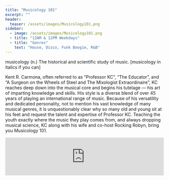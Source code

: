 ```yaml
---
title: "Musicology 101"
excerpt: ""
header:
  teaser: /assets/images/Musicology101.png
sidebar:
  - image: /assets/images/Musicology101.png
  - title: "12AM & 12PM Weekdays"
  - title: "Genres"
    text: "House, Disco, Funk Boogie, R&B"
---
```


musicology (n.) The historical and scientific study of music. [musicology in italics if you can]

Kent R. Carmona, often referred to as “Professor KC”, “The Educator”, and “A Surgeon on the Wheels of Steel and The Mixologist Extraordinaire”, KC reaches deep down into the musical core and begins his tutelage — his art of imparting knowledge and skills. His style is a diverse blend of over 45 years of playing an international range of music. Because of his versatility and dedicated personality, not to mention his vast knowledge of many musical genres, it is unquestionably clear why so many old and young sit at his feet and request the talent and expertise of Professor KC. Teaching the youth exactly where the music they play comes from, and always dropping musical science, KC along with his wife and co-host Rocking Robyn, bring you Musicology 101.

<iframe width="100%" height="120" src="https://www.mixcloud.com/widget/iframe/?hide_cover=1&feed=%2Fprofessorkc%2F" frameborder="0" ></iframe>
